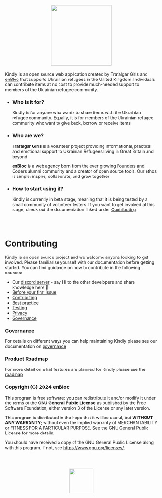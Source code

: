 <h1 align=center><img src=https://github.com/enBloc-org/kindly/assets/114364165/ec1855ea-13b7-4d61-800d-ff1f0c90ff70 height=200/></h1>

Kindly is an open source web application created by Trafalgar Girls and <a href="https://github.com/enBloc-org">enBloc</a> that supports Ukrainian refugees in the United Kingdom. Individuals can contribute items at no cost to provide much-needed support to members of the Ukrainian refugee community.


- ### Who is it for?

   Kindly is for anyone who wants to share items with the Ukrainian refugee community. Equally, it is for members of the Ukrainian refugee community who want to give back, borrow or receive items

- ### Who are we?

   **Trafalgar Girls** is a volunteer project providing informational, practical and emotional support to Ukrainian Refugees living in Great Britain and beyond
   
   **enBloc** is a web agency born from the ever growing Founders and Coders alumni community and a creator of open source tools. Our ethos is simple: inspire, collaborate, and grow together


- ### How to start using it?

   Kindly is currently in beta stage, meaning that it is being tested by a small community of volunteer testers. If you want to get involved at this stage, check out the documentation linked under [Contributing](#Contributing)

<br>
<br>

# Contributing

Kindly is an open source project and we welcome anyone looking to get involved. Please familiarise yourself with our documentation before getting started. You can find guidance on how to contribute in the following sources:

- Our [discord server](https://discord.gg/Mrh5NYw52S) - say Hi to the other developers and share knowledge here 👋
- [Before your first issue](https://github.com/enBloc-org/kindly/blob/dev/.github/BEFORE_YOUR_FIRST_ISSUE.md)
- [Contributing](https://github.com/enBloc-org/kindly/blob/dev/.github/CONTRIBUTING.md)
- [Best practice](https://github.com/enBloc-org/kindly/blob/dev/.github/BEST_PRACTICE.md)
- [Testing](https://github.com/enBloc-org/kindly/blob/dev/.github/TESTING.md)
- [Privacy](https://github.com/enBloc-org/kindly/blob/dev/PRIVACY.md)
- [Governance](https://github.com/enBloc-org/kindly/blob/dev/GOVERNANCE.md)

### Governance
For details on different ways you can help maintaining Kindly please see our documentation on [governance](./.github/GOVERNANCE.md)

### Product Roadmap
For more detail on what features are planned for Kindly please see the [roadmap](./.github/PRODUCT_ROADMAP.md)


### Copyright (C) 2024  enBloc
This program is free software: you can redistribute it and/or modify
it under the terms of the **GNU General Public License** as published by
the Free Software Foundation, either version 3 of the License or any later version.

This program is distributed in the hope that it will be useful,
but **WITHOUT ANY WARRANTY**; without even the implied warranty of
MERCHANTABILITY or FITNESS FOR A PARTICULAR PURPOSE.  See the
GNU General Public License for more details.

You should have received a copy of the GNU General Public License
along with this program.  If not, see https://www.gnu.org/licenses/.

<br>
<br>


<p align=center><img src="https://github.com/enBloc-org/kindly/assets/114364165/358e8744-8683-4a44-b583-da3c412e7fdc" height=80/></p>